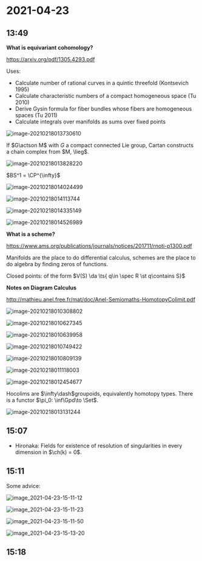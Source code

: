 # 2021-04-23

## 13:49

**What is equivariant cohomology?**

<https://arxiv.org/pdf/1305.4293.pdf>

Uses:

- Calculate number of rational curves in a quintic threefold (Kontsevich 1995)
- Calculate characteristic numbers of a compact homogeneous space (Tu 2010)
- Derive Gysin formula for fiber bundles whose fibers are homogeneous spaces (Tu 2011)
- Calculate integrals over manifolds as sums over fixed points

<!--![image-20210218021511916](figures/image-20210218021511916.png)-->

![image-20210218013730610](figures/image-20210218013730610.png)

If $G\actson M$ with $G$ a compact connected Lie group, Cartan constructs a chain complex from $M, \lieg$.

![image-20210218013828220](figures/image-20210218013828220.png)

$BS^1 = \CP^{\infty}$

![image-20210218014024499](figures/image-20210218014024499.png)

![image-20210218014113744](figures/image-20210218014113744.png)

![image-20210218014335149](figures/image-20210218014335149.png)

![image-20210218014526989](figures/image-20210218014526989.png)

**What is a scheme?**

<https://www.ams.org/publications/journals/notices/201711/rnoti-p1300.pdf>

Manifolds are the place to do differential calculus, schemes are the place to do algebra by finding zeros of functions.

Closed points: of the form $V(S) \da \ts{ q\in \spec R \st q\contains S}$


**Notes on Diagram Calculus**

<http://mathieu.anel.free.fr/mat/doc/Anel-Semiomaths-HomotopyColimit.pdf>

![image-20210218010308802](figures/image-20210218010308802.png)

![image-20210218010627345](figures/image-20210218010627345.png)

![image-20210218010639958](figures/image-20210218010639958.png)

![image-20210218010749422](figures/image-20210218010749422.png)

![image-20210218010809139](figures/image-20210218010809139.png)

![image-20210218011118003](figures/image-20210218011118003.png)

![image-20210218012454677](figures/image-20210218012454677.png)

Hocolims are $\infty\dash$groupoids, equivalently homotopy types.
There is a functor $\pi_0: \inf\Gpd\to \Set$.

![image-20210218013131244](figures/image-20210218013131244.png)



## 15:07

- Hironaka: Fields for existence of resolution of singularities in every dimension in $\ch(k) = 0$.

## 15:11


Some advice:

![image_2021-04-23-15-11-12](figures/image_2021-04-23-15-11-12.png)

![image_2021-04-23-15-11-23](figures/image_2021-04-23-15-11-23.png)

![image_2021-04-23-15-11-50](figures/image_2021-04-23-15-11-50.png)

![image_2021-04-23-15-13-20](figures/image_2021-04-23-15-13-20.png)

## 15:18

